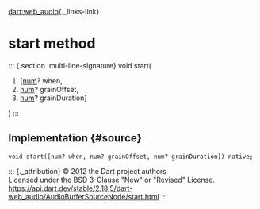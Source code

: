 [dart:web\_audio](../../dart-web_audio/dart-web_audio-library){._links-link}

start method
============

::: {.section .multi-line-signature}
void start(

1.  \[[num](../../dart-core/num-class)? when,
2.  [num](../../dart-core/num-class)? grainOffset,
3.  [num](../../dart-core/num-class)? grainDuration\]

)
:::

Implementation {#source}
--------------

``` {.language-dart data-language="dart"}
void start([num? when, num? grainOffset, num? grainDuration]) native;
```

::: {._attribution}
© 2012 the Dart project authors\
Licensed under the BSD 3-Clause \"New\" or \"Revised\" License.\
<https://api.dart.dev/stable/2.18.5/dart-web_audio/AudioBufferSourceNode/start.html>
:::

